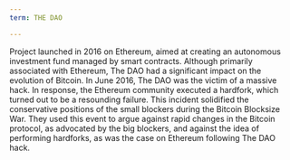 ```yaml
---
term: THE DAO

---
```

Project launched in 2016 on Ethereum, aimed at creating an autonomous investment fund managed by smart contracts. Although primarily associated with Ethereum, The DAO had a significant impact on the evolution of Bitcoin. In June 2016, The DAO was the victim of a massive hack. In response, the Ethereum community executed a hardfork, which turned out to be a resounding failure. This incident solidified the conservative positions of the small blockers during the Bitcoin Blocksize War. They used this event to argue against rapid changes in the Bitcoin protocol, as advocated by the big blockers, and against the idea of performing hardforks, as was the case on Ethereum following The DAO hack.